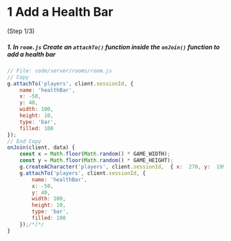 # 1 Add a Health Bar
 (Step 1/3)

##### 1. In `room.js` Create an `attachTo()` function inside the `onJoin()` function to add a health bar

``` javascript
// File: code/server/rooms/room.js
// Copy
g.attachTo('players', client.sessionId, {  
	name: 'healthBar',
	x: -50,
	y: 40,
	width: 100,
	height: 10,
	type: 'bar',
	filled: 100
});
// End Copy
onJoin(client, data) {
	const x = Math.floor(Math.random() * GAME_WIDTH);
	const y = Math.floor(Math.random() * GAME_HEIGHT);
	g.createACharacter('players', client.sessionId,  { x:  270, y:  1990, safe:  false, speed:  5, spriteName:  "players"  });/*[*/
	g.attachTo('players', client.sessionId, {  
		name: 'healthBar',
		x: -50,
		y: 40,
		width: 100,
		height: 10,
		type: 'bar',
		filled: 100
	});/*]*/
}
```